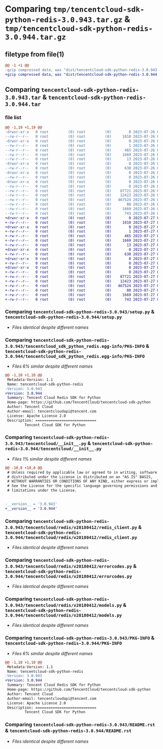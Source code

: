 # Comparing `tmp/tencentcloud-sdk-python-redis-3.0.943.tar.gz` & `tmp/tencentcloud-sdk-python-redis-3.0.944.tar.gz`

## filetype from file(1)

```diff
@@ -1 +1 @@
-gzip compressed data, was "dist/tencentcloud-sdk-python-redis-3.0.943.tar", last modified: Wed Jul 26 00:42:36 2023, max compression
+gzip compressed data, was "dist/tencentcloud-sdk-python-redis-3.0.944.tar", last modified: Thu Jul 27 02:21:20 2023, max compression
```

## Comparing `tencentcloud-sdk-python-redis-3.0.943.tar` & `tencentcloud-sdk-python-redis-3.0.944.tar`

### file list

```diff
@@ -1,19 +1,19 @@
-drwxr-xr-x   0 root         (0) root         (0)        0 2023-07-26 00:42:36.000000 tencentcloud-sdk-python-redis-3.0.943/
--rw-r--r--   0 root         (0) root         (0)     1010 2023-07-26 00:42:36.000000 tencentcloud-sdk-python-redis-3.0.943/setup.py
-drwxr-xr-x   0 root         (0) root         (0)        0 2023-07-26 00:42:36.000000 tencentcloud-sdk-python-redis-3.0.943/tencentcloud_sdk_python_redis.egg-info/
--rw-r--r--   0 root         (0) root         (0)        1 2023-07-26 00:42:36.000000 tencentcloud-sdk-python-redis-3.0.943/tencentcloud_sdk_python_redis.egg-info/dependency_links.txt
--rw-r--r--   0 root         (0) root         (0)      465 2023-07-26 00:42:36.000000 tencentcloud-sdk-python-redis-3.0.943/tencentcloud_sdk_python_redis.egg-info/SOURCES.txt
--rw-r--r--   0 root         (0) root         (0)     1669 2023-07-26 00:42:36.000000 tencentcloud-sdk-python-redis-3.0.943/tencentcloud_sdk_python_redis.egg-info/PKG-INFO
--rw-r--r--   0 root         (0) root         (0)       13 2023-07-26 00:42:36.000000 tencentcloud-sdk-python-redis-3.0.943/tencentcloud_sdk_python_redis.egg-info/top_level.txt
-drwxr-xr-x   0 root         (0) root         (0)        0 2023-07-26 00:42:36.000000 tencentcloud-sdk-python-redis-3.0.943/tencentcloud/
--rw-r--r--   0 root         (0) root         (0)      630 2023-07-26 00:42:36.000000 tencentcloud-sdk-python-redis-3.0.943/tencentcloud/__init__.py
-drwxr-xr-x   0 root         (0) root         (0)        0 2023-07-26 00:42:36.000000 tencentcloud-sdk-python-redis-3.0.943/tencentcloud/redis/
--rw-r--r--   0 root         (0) root         (0)        0 2023-07-26 00:42:36.000000 tencentcloud-sdk-python-redis-3.0.943/tencentcloud/redis/__init__.py
-drwxr-xr-x   0 root         (0) root         (0)        0 2023-07-26 00:42:36.000000 tencentcloud-sdk-python-redis-3.0.943/tencentcloud/redis/v20180412/
--rw-r--r--   0 root         (0) root         (0)        0 2023-07-26 00:42:36.000000 tencentcloud-sdk-python-redis-3.0.943/tencentcloud/redis/v20180412/__init__.py
--rw-r--r--   0 root         (0) root         (0)    87721 2023-07-26 00:42:36.000000 tencentcloud-sdk-python-redis-3.0.943/tencentcloud/redis/v20180412/redis_client.py
--rw-r--r--   0 root         (0) root         (0)    12423 2023-07-26 00:42:36.000000 tencentcloud-sdk-python-redis-3.0.943/tencentcloud/redis/v20180412/errorcodes.py
--rw-r--r--   0 root         (0) root         (0)   467524 2023-07-26 00:42:36.000000 tencentcloud-sdk-python-redis-3.0.943/tencentcloud/redis/v20180412/models.py
--rw-r--r--   0 root         (0) root         (0)       88 2023-07-26 00:42:36.000000 tencentcloud-sdk-python-redis-3.0.943/setup.cfg
--rw-r--r--   0 root         (0) root         (0)     1669 2023-07-26 00:42:36.000000 tencentcloud-sdk-python-redis-3.0.943/PKG-INFO
--rw-r--r--   0 root         (0) root         (0)      743 2023-07-26 00:42:36.000000 tencentcloud-sdk-python-redis-3.0.943/README.rst
+drwxr-xr-x   0 root         (0) root         (0)        0 2023-07-27 02:21:20.000000 tencentcloud-sdk-python-redis-3.0.944/
+-rw-r--r--   0 root         (0) root         (0)     1010 2023-07-27 02:21:19.000000 tencentcloud-sdk-python-redis-3.0.944/setup.py
+drwxr-xr-x   0 root         (0) root         (0)        0 2023-07-27 02:21:20.000000 tencentcloud-sdk-python-redis-3.0.944/tencentcloud_sdk_python_redis.egg-info/
+-rw-r--r--   0 root         (0) root         (0)        1 2023-07-27 02:21:20.000000 tencentcloud-sdk-python-redis-3.0.944/tencentcloud_sdk_python_redis.egg-info/dependency_links.txt
+-rw-r--r--   0 root         (0) root         (0)      465 2023-07-27 02:21:20.000000 tencentcloud-sdk-python-redis-3.0.944/tencentcloud_sdk_python_redis.egg-info/SOURCES.txt
+-rw-r--r--   0 root         (0) root         (0)     1669 2023-07-27 02:21:20.000000 tencentcloud-sdk-python-redis-3.0.944/tencentcloud_sdk_python_redis.egg-info/PKG-INFO
+-rw-r--r--   0 root         (0) root         (0)       13 2023-07-27 02:21:20.000000 tencentcloud-sdk-python-redis-3.0.944/tencentcloud_sdk_python_redis.egg-info/top_level.txt
+drwxr-xr-x   0 root         (0) root         (0)        0 2023-07-27 02:21:20.000000 tencentcloud-sdk-python-redis-3.0.944/tencentcloud/
+-rw-r--r--   0 root         (0) root         (0)      630 2023-07-27 02:21:19.000000 tencentcloud-sdk-python-redis-3.0.944/tencentcloud/__init__.py
+drwxr-xr-x   0 root         (0) root         (0)        0 2023-07-27 02:21:20.000000 tencentcloud-sdk-python-redis-3.0.944/tencentcloud/redis/
+-rw-r--r--   0 root         (0) root         (0)        0 2023-07-27 02:21:19.000000 tencentcloud-sdk-python-redis-3.0.944/tencentcloud/redis/__init__.py
+drwxr-xr-x   0 root         (0) root         (0)        0 2023-07-27 02:21:20.000000 tencentcloud-sdk-python-redis-3.0.944/tencentcloud/redis/v20180412/
+-rw-r--r--   0 root         (0) root         (0)        0 2023-07-27 02:21:19.000000 tencentcloud-sdk-python-redis-3.0.944/tencentcloud/redis/v20180412/__init__.py
+-rw-r--r--   0 root         (0) root         (0)    87721 2023-07-27 02:21:19.000000 tencentcloud-sdk-python-redis-3.0.944/tencentcloud/redis/v20180412/redis_client.py
+-rw-r--r--   0 root         (0) root         (0)    12423 2023-07-27 02:21:19.000000 tencentcloud-sdk-python-redis-3.0.944/tencentcloud/redis/v20180412/errorcodes.py
+-rw-r--r--   0 root         (0) root         (0)   467524 2023-07-27 02:21:19.000000 tencentcloud-sdk-python-redis-3.0.944/tencentcloud/redis/v20180412/models.py
+-rw-r--r--   0 root         (0) root         (0)       88 2023-07-27 02:21:20.000000 tencentcloud-sdk-python-redis-3.0.944/setup.cfg
+-rw-r--r--   0 root         (0) root         (0)     1669 2023-07-27 02:21:20.000000 tencentcloud-sdk-python-redis-3.0.944/PKG-INFO
+-rw-r--r--   0 root         (0) root         (0)      743 2023-07-27 02:21:19.000000 tencentcloud-sdk-python-redis-3.0.944/README.rst
```

### Comparing `tencentcloud-sdk-python-redis-3.0.943/setup.py` & `tencentcloud-sdk-python-redis-3.0.944/setup.py`

 * *Files identical despite different names*

### Comparing `tencentcloud-sdk-python-redis-3.0.943/tencentcloud_sdk_python_redis.egg-info/PKG-INFO` & `tencentcloud-sdk-python-redis-3.0.944/tencentcloud_sdk_python_redis.egg-info/PKG-INFO`

 * *Files 6% similar despite different names*

```diff
@@ -1,10 +1,10 @@
 Metadata-Version: 1.1
 Name: tencentcloud-sdk-python-redis
-Version: 3.0.943
+Version: 3.0.944
 Summary: Tencent Cloud Redis SDK for Python
 Home-page: https://github.com/TencentCloud/tencentcloud-sdk-python
 Author: Tencent Cloud
 Author-email: tencentcloudapi@tencent.com
 License: Apache License 2.0
 Description: ============================
         Tencent Cloud SDK for Python
```

### Comparing `tencentcloud-sdk-python-redis-3.0.943/tencentcloud/__init__.py` & `tencentcloud-sdk-python-redis-3.0.944/tencentcloud/__init__.py`

 * *Files 1% similar despite different names*

```diff
@@ -10,8 +10,8 @@
 # Unless required by applicable law or agreed to in writing, software
 # distributed under the License is distributed on an "AS IS" BASIS,
 # WITHOUT WARRANTIES OR CONDITIONS OF ANY KIND, either express or implied.
 # See the License for the specific language governing permissions and
 # limitations under the License.
 
 
-__version__ = '3.0.943'
+__version__ = '3.0.944'
```

### Comparing `tencentcloud-sdk-python-redis-3.0.943/tencentcloud/redis/v20180412/redis_client.py` & `tencentcloud-sdk-python-redis-3.0.944/tencentcloud/redis/v20180412/redis_client.py`

 * *Files identical despite different names*

### Comparing `tencentcloud-sdk-python-redis-3.0.943/tencentcloud/redis/v20180412/errorcodes.py` & `tencentcloud-sdk-python-redis-3.0.944/tencentcloud/redis/v20180412/errorcodes.py`

 * *Files identical despite different names*

### Comparing `tencentcloud-sdk-python-redis-3.0.943/tencentcloud/redis/v20180412/models.py` & `tencentcloud-sdk-python-redis-3.0.944/tencentcloud/redis/v20180412/models.py`

 * *Files identical despite different names*

### Comparing `tencentcloud-sdk-python-redis-3.0.943/PKG-INFO` & `tencentcloud-sdk-python-redis-3.0.944/PKG-INFO`

 * *Files 6% similar despite different names*

```diff
@@ -1,10 +1,10 @@
 Metadata-Version: 1.1
 Name: tencentcloud-sdk-python-redis
-Version: 3.0.943
+Version: 3.0.944
 Summary: Tencent Cloud Redis SDK for Python
 Home-page: https://github.com/TencentCloud/tencentcloud-sdk-python
 Author: Tencent Cloud
 Author-email: tencentcloudapi@tencent.com
 License: Apache License 2.0
 Description: ============================
         Tencent Cloud SDK for Python
```

### Comparing `tencentcloud-sdk-python-redis-3.0.943/README.rst` & `tencentcloud-sdk-python-redis-3.0.944/README.rst`

 * *Files identical despite different names*

